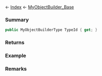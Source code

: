 ← [Index](Api-Index) ← [MyObjectBuilder_Base](VRage.ObjectBuilders.MyObjectBuilder_Base)

### Summary

```csharp
public MyObjectBuilderType TypeId { get; }
```

### Returns

### Example

### Remarks


